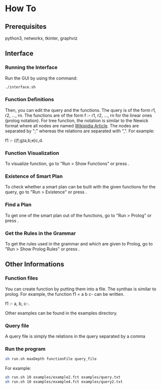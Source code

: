 # How To

## Prerequisites

python3, networkx, tkinter, graphviz

## Interface

### Running the Interface

Run the GUI by using the command:

``` bash
./interface.sh
```

### Function Definitions

Then, you can edit the query and the functions. The query is of the form r1, r2, ..., rn. The functions are of the form f :- r1, r2, ..., rn for the linear ones (prolog notation). For tree function, the notation is similar to the Newick format where all nodes are named [Wikipidia Article](https://en.wikipedia.org/wiki/Newick_format). The nodes are separated by ";" whereas the relations are separated with ",". For example:

f1 :- ((f;g)a,b;e)c,d.

### Function Visualization

To visualize function, go to "Run > Show Functions" or press <F2>.

### Existence of Smart Plan

To check whether a smart plan can be built with the given functions for the query, go to "Run > Existence" or press <F2>.

### Find a Plan

To get one of the smart plan out of the functions, go to "Run > Prolog" or press <F3>.

### Get the Rules in the Grammar

To get the rules used in the grammar and which are given to Prolog, go to "Run > Show Prolog Rules" or press <F4>.

## Other Informations

### Function files

You can create function by putting them into a file. The synthax is similar to prolog. For example, the function f1 = a b c- can be written.

f1 :- a, b, c-.

Other examples can be found in the examples directory.

### Query file

A query file is simply the relations in the query separated by a comma

### Run the program

``` bash
sh run.sh maxDepth functionFile query_file
```

For example:

``` bash
sh run.sh 10 examples/example2.fct examples/query.txt
sh run.sh 10 examples/example4.fct examples/query2.txt
```
